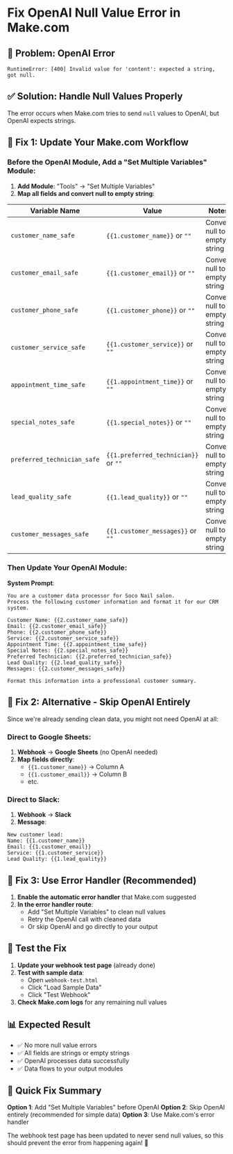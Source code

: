 # Fix OpenAI Null Value Error in Make.com

## 🚨 **Problem**: OpenAI Error
```
RuntimeError: [400] Invalid value for 'content': expected a string, got null.
```

## ✅ **Solution**: Handle Null Values Properly

The error occurs when Make.com tries to send `null` values to OpenAI, but OpenAI expects strings.

## 🔧 **Fix 1: Update Your Make.com Workflow**

### Before the OpenAI Module, Add a "Set Multiple Variables" Module:

1. **Add Module**: "Tools" → "Set Multiple Variables"
2. **Map all fields and convert null to empty string**:

| Variable Name | Value | Notes |
|---------------|-------|-------|
| `customer_name_safe` | `{{1.customer_name}}` or `""` | Convert null to empty string |
| `customer_email_safe` | `{{1.customer_email}}` or `""` | Convert null to empty string |
| `customer_phone_safe` | `{{1.customer_phone}}` or `""` | Convert null to empty string |
| `customer_service_safe` | `{{1.customer_service}}` or `""` | Convert null to empty string |
| `appointment_time_safe` | `{{1.appointment_time}}` or `""` | Convert null to empty string |
| `special_notes_safe` | `{{1.special_notes}}` or `""` | Convert null to empty string |
| `preferred_technician_safe` | `{{1.preferred_technician}}` or `""` | Convert null to empty string |
| `lead_quality_safe` | `{{1.lead_quality}}` or `""` | Convert null to empty string |
| `customer_messages_safe` | `{{1.customer_messages}}` or `""` | Convert null to empty string |

### Then Update Your OpenAI Module:

**System Prompt**:
```
You are a customer data processor for Soco Nail salon. 
Process the following customer information and format it for our CRM system.

Customer Name: {{2.customer_name_safe}}
Email: {{2.customer_email_safe}}
Phone: {{2.customer_phone_safe}}
Service: {{2.customer_service_safe}}
Appointment Time: {{2.appointment_time_safe}}
Special Notes: {{2.special_notes_safe}}
Preferred Technician: {{2.preferred_technician_safe}}
Lead Quality: {{2.lead_quality_safe}}
Messages: {{2.customer_messages_safe}}

Format this information into a professional customer summary.
```

## 🔧 **Fix 2: Alternative - Skip OpenAI Entirely**

Since we're already sending clean data, you might not need OpenAI at all:

### Direct to Google Sheets:
1. **Webhook** → **Google Sheets** (no OpenAI needed)
2. **Map fields directly**:
   - `{{1.customer_name}}` → Column A
   - `{{1.customer_email}}` → Column B
   - etc.

### Direct to Slack:
1. **Webhook** → **Slack**
2. **Message**: 
```
New customer lead:
Name: {{1.customer_name}}
Email: {{1.customer_email}}
Service: {{1.customer_service}}
Lead Quality: {{1.lead_quality}}
```

## 🔧 **Fix 3: Use Error Handler (Recommended)**

1. **Enable the automatic error handler** that Make.com suggested
2. **In the error handler route**:
   - Add "Set Multiple Variables" to clean null values
   - Retry the OpenAI call with cleaned data
   - Or skip OpenAI and go directly to your output

## 🧪 **Test the Fix**

1. **Update your webhook test page** (already done)
2. **Test with sample data**:
   - Open `webhook-test.html`
   - Click "Load Sample Data"
   - Click "Test Webhook"
3. **Check Make.com logs** for any remaining null values

## 📊 **Expected Result**

- ✅ No more null value errors
- ✅ All fields are strings or empty strings
- ✅ OpenAI processes data successfully
- ✅ Data flows to your output modules

## 🎯 **Quick Fix Summary**

**Option 1**: Add "Set Multiple Variables" before OpenAI
**Option 2**: Skip OpenAI entirely (recommended for simple data)
**Option 3**: Use Make.com's error handler

The webhook test page has been updated to never send null values, so this should prevent the error from happening again! 🎉
